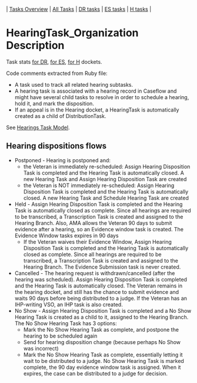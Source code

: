 | [Tasks Overview](../tasks-overview.md) | [All Tasks](../alltasks.md) | [DR tasks](../docket-DR/tasklist.md) | [ES tasks](../docket-ES/tasklist.md) | [H tasks](../docket-H/tasklist.md) |

# HearingTask_Organization Description

Task stats [for DR](../docket-DR/HearingTask_Organization.md), [for ES](../docket-ES/HearingTask_Organization.md), [for H](../docket-H/HearingTask_Organization.md) dockets.

<!-- class_comments:begin -->
<!-- Do not modify within this block; modify associated rb file instead and run comments_to_descriptions.py. -->
Code comments extracted from Ruby file:
* A task used to track all related hearing subtasks.
* A hearing task is associated with a hearing record in Caseflow and might have several child tasks to resolve
  in order to schedule a hearing, hold it, and mark the disposition.
* If an appeal is in the Hearing docket, a HearingTask is automatically created as a child of DistributionTask.
<!-- class_comments:end -->

See [Hearings Task Model](https://github.com/department-of-veterans-affairs/caseflow/wiki/Caseflow-Hearings#hearings-task-model).

## Hearing dispositions flows
* Postponed - Hearing is postponed and:
  * the Veteran is immediately re-scheduled: Assign Hearing Disposition Task is completed and the Hearing Task is automatically closed. A new Hearing Task and Assign Hearing Disposition Task are created
  * the Veteran is NOT immediately re-scheduled: Assign Hearing Disposition Task is completed and the Hearing Task is automatically closed. A new Hearing Task and Schedule Hearing Task are created
* Held - Assign Hearing Disposition Task is completed and the Hearing Task is automatically closed as complete. Since all hearings are required to be transcribed, a Transcription Task is created and assigned to the Hearing Branch. Also, AMA allows the Veteran 90 days to submit evidence after a hearing, so an Evidence window task is created. The Evidence Window tasks expires in 90 days
  * If the Veteran waives their Evidence Window, Assign Hearing Disposition Task is completed and the Hearing Task is automatically closed as complete. Since all hearings are required to be transcribed, a Transcription Task is created and assigned to the Hearing Branch. The Evidence Submission task is never created.
* Cancelled - The hearing request is withdrawn/cancelled (after the hearing was scheduled). Assign Hearing Disposition Task is completed and the Hearing Task is automatically closed. The Veteran remains in the hearing docket, and still has the chance to submit evidence and waits 90 days before being distributed to a judge. If the Veteran has an IHP-writing VSO, an IHP task is also created.
* No Show - Assign Hearing Disposition Task is completed and a No Show Hearing Task is created as a child to it, assigned to the Hearing Branch. The No Show Hearing Task has 3 options: 
  * Mark the No Show Hearing Task as complete, and postpone the hearing to be scheduled again 
  * Send for hearing disposition change (because perhaps No Show was incorrect)
  * Mark the No Show Hearing Task as complete, essentially letting it wait to be distributed to a judge.  No Show Hearing Task is marked complete, the 90 day evidence window task is assigned. When it expires, the case can be distributed to a judge for decision.

